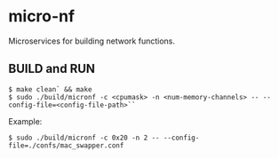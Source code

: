 # micro-nf
Microservices for building network functions.

## BUILD and RUN
```
$ make clean` && make
$ sudo ./build/micronf -c <cpumask> -n <num-memory-channels> -- --config-file=<config-file-path>``
```

Example:
```
$ sudo ./build/micronf -c 0x20 -n 2 -- --config-file=./confs/mac_swapper.conf
```
